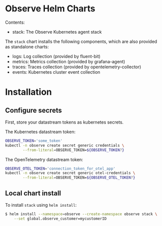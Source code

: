 # Observe Helm Charts

Contents:
* stack: The Observe Kubernetes agent stack

The `stack` chart installs the following components, which are also provided as standalone charts:
* logs: Log collection (provided by fluent-bit)
* metrics: Metrics collection (provided by grafana-agent)
* traces: Traces collection (provided by opentelemetry-collector)
* events: Kubernetes cluster event collection

# Installation

## Configure secrets

First, store your datastream tokens as kubernetes secrets.

The Kubernetes datastream token:

```bash
OBSERVE_TOKEN='some_token'
kubectl -n observe create secret generic credentials \
        --from-literal=OBSERVE_TOKEN=${OBSERVE_TOKEN?}
```

The OpenTelemetry datastream token:

```bash
OBSERVE_OTEL_TOKEN='connection_token_for_otel_app'
kubectl -n observe create secret generic otel-credentials \
        --from-literal=OBSERVE_TOKEN=${OBSERVE_OTEL_TOKEN?}
```

## Local chart install

To install `stack` using `helm install`:

```bash
$ helm install --namespace=observe --create-namespace observe stack \
    --set global.observe_customer=mycustomerID
```
